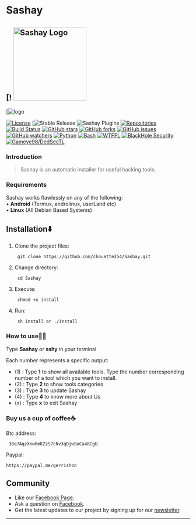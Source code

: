 # Sashay
[!
<a href="https://developers.libra.org">
	<img width="200" src="./.core/Sashay_logo.png" alt="Sashay Logo" />
</a>
---

[![logo](https://https://daringdiariesnet.files.wordpress.com/2020/09/adobe_post_20200929_1526100.1356125307097239-1.png?w=1024 "Sashay logo")

[![License](https://img.shields.io/github/license/chouette254/Sashay.svg)](https://github.com/chouette254/Sashay)
[![Stable Release](https://img.shields.io/badge/stable_release-1.0.1-blue.svg) ![Sashay Plugins](https://img.shields.io/badge/plugins-10-brightgreen.svg) [![Repositories](https://repology.org/badge/tiny-repos/sashay.svg)](https://repology.org/project/sashay/versions)
[![Build Status](https://img.shields.io/github/stars/chouette254/Sashay.svg)](https://github.com/chouette254/Sashay)
[![GitHub stars](https://img.shields.io/github/stars/chouette254/Sashay.svg)](https://github.com/chouette254/Sashay/stargazers)
[![GitHub forks](https://img.shields.io/github/forks/Gameye98/Lazymux.svg)](https://github.com/Gameye98/Lazymux/network/members)
[![GitHub issues](https://img.shields.io/github/issues/Gameye98/Lazymux.svg)](https://github.com/Gameye98/Lazymux/issues)
[![GitHub watchers](https://img.shields.io/github/watchers/Gameye98/Lazymux.svg)](https://github.com/Gameye98/Lazymux/watchers)
[![Python](https://img.shields.io/badge/language-Python%203-blue.svg)](https://www.python.org)
[![Bash](https://img.shields.io/badge/language-Bash-blue.svg)](https://www.gnu.org/software/bash/)
[![WTFPL](https://img.shields.io/badge/license-WTFPL-red.svg)](http://www.wtfpl.net/)
[![BlackHole Security](https://img.shields.io/badge/team-BlackHole%20Security-ocean.svg)](https://github.com/BlackHoleSecurity)
[![Gameye98/DedSecTL](https://img.shields.io/badge/author-Gameye98/DedSecTL-red.svg)](https://github.com/Gameye98)


### Introduction
> Sashay is an automatic installer for useful hacking tools.

### Requirements
Sashay works flawlessly on any of the following:<br>
• **Android** (Termux, androlinux, userLand etc) <br>
• **Linux** (All Debian Based Systems) <br>


## Installation⬇️

1. Clone the project files:

        git clone https://github.com/chouette254/Sashay.git

2. Change directory:

        cd Sashay

3. Execute:
     
        chmod +x install

4. Run:

        sh install or ./install


### How to use👨‍💻

Type **Sashay** or **sshy** in your terminal

Each number represents a specific output:
- (1) : Type **1** to show all available tools. Type the number corresponding number of a tool which you want to install.
- (2) : Type **2** to show tools categories
- (3) : Type **3** to  update Sashay
- (4) : Type **4** to know more about Us
- (x) : Type **x** to exit Sashay

### Buy us a cup of coffee☕
Btc address:
       
     38q7AqzXnwhmKZzS7cNv3qDjwSoCa48CgU

Paypal:

    https://paypal.me/gerrishon

## Community

* Like our [Facebook Page](https://facebook.com/daringdiaries).
* Ask a question on [Facebook](https://m.me/daringdiaries).
* Get the latest updates to our project by signing up for our [newsletter](https://g/newsletter_form).



------------------------------------------------------------------------
